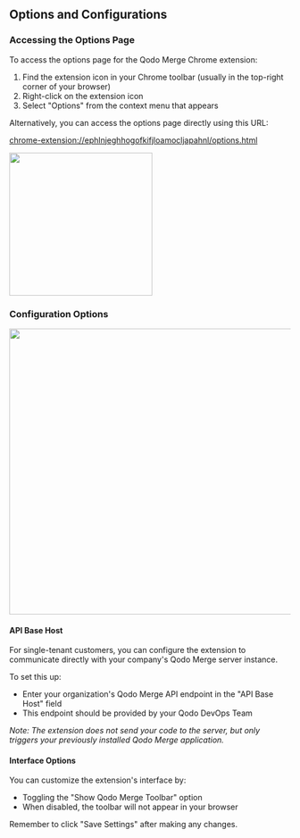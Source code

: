 ## Options and Configurations

### Accessing the Options Page

To access the options page for the Qodo Merge Chrome extension:

1. Find the extension icon in your Chrome toolbar (usually in the top-right corner of your browser)
2. Right-click on the extension icon
3. Select "Options" from the context menu that appears

Alternatively, you can access the options page directly using this URL:

[chrome-extension://ephlnjeghhogofkifjloamocljapahnl/options.html](chrome-extension://ephlnjeghhogofkifjloamocljapahnl/options.html)

<img src="https://codium.ai/images/pr_agent/chrome_ext_options.png" width="256">


### Configuration Options

<img src="https://codium.ai/images/pr_agent/chrome_ext_settings_page.png" width="512">


#### API Base Host

For single-tenant customers, you can configure the extension to communicate directly with your company's Qodo Merge server instance.

To set this up:
- Enter your organization's Qodo Merge API endpoint in the "API Base Host" field
- This endpoint should be provided by your Qodo DevOps Team

*Note: The extension does not send your code to the server, but only triggers your previously installed Qodo Merge application.*

#### Interface Options

You can customize the extension's interface by:
- Toggling the "Show Qodo Merge Toolbar" option
- When disabled, the toolbar will not appear in your browser

Remember to click "Save Settings" after making any changes.

